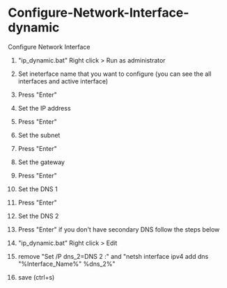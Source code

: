 # Configure-Network-Interface-dynamic
Configure Network Interface

1. "ip_dynamic.bat" Right click > Run as administrator
2. Set ineterface name that you want to configure (you can see the all interfaces and active interface)
3. Press "Enter"
4. Set the IP address
5. Press "Enter"
6. Set the subnet
7. Press "Enter"
8. Set the gateway
9. Press "Enter"
10. Set the DNS 1
11. Press "Enter"
12. Set the DNS 2
13. Press "Enter" if you don't have secondary DNS follow the steps below

1. "ip_dynamic.bat" Right click > Edit
2. remove "Set /P dns_2=DNS 2 :" and "netsh interface ipv4 add dns "%Interface_Name%" %dns_2%"
3. save (ctrl+s)

